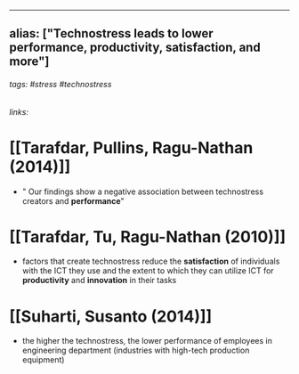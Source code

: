 
---
alias: ["Technostress leads to lower performance, productivity, satisfaction, and more"]
---
###### tags: #stress #technostress
###### links:

# [[Tarafdar, Pullins, Ragu-Nathan (2014)]]
- " Our findings show a negative association between technostress creators and **performance**"
# [[Tarafdar, Tu, Ragu-Nathan (2010)]]
- factors that create technostress reduce the **satisfaction** of individuals with the ICT they use and the extent to which they can utilize ICT for **productivity** and **innovation** in their tasks
# [[Suharti, Susanto (2014)]]
- the higher the technostress, the lower performance of employees in engineering department (industries with high-tech production equipment) 